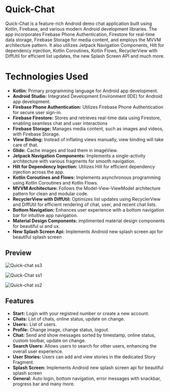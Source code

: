 # Quick-Chat

Quick-Chat is a feature-rich Android demo chat application built using Kotlin, Firebase, and various modern Android development libraries. The app incorporates Firebase Phone Authentication, Firestore for real-time data storage, Firebase Storage for media content, and employs the MVVM architecture pattern. It also utilizes Jetpack Navigation Components, Hilt for dependency injection, Kotlin Coroutines, Kotlin Flows, RecyclerView with DiffUtil for efficient list updates, the new Splash Screen API and much more.

# Technologies Used
- **Kotlin:** Primary programming language for Android app development.
- **Android Studio:** Integrated Development Environment (IDE) for Android app development.
- **Firebase Phone Authentication:** Utilizes Firebase Phone Authentication for secure user sign-in.
- **Firebase Firestore:** Stores and retrieves real-time data using Firestore, enabling seamless chat and user interactions
- **Firebase Storage:** Manages media content, such as images and videos, with Firebase Storage.
- **View Binding:** Instead of inflating views manually, view binding will take care of that.
- **Glide:** Cache images and load them in imageView.
- **Jetpack Navigation Components:** Implements a single-activity architecture with various fragments for smooth navigation.
- **Hilt for Dependency Injection:** Utilizes Hilt for efficient dependency injection across the app.
- **Kotlin Coroutines and Flows:** Implements asynchronous programming using Kotlin Coroutines and Kotlin Flows.
- **MVVM Architecture:** Follows the Model-View-ViewModel architecture pattern for clean and modular code.
- **RecyclerView with DiffUtil:** Optimizes list updates using RecyclerView and DiffUtil for efficient rendering of chat, user, and recent chat lists.
- **Bottom Navigation:** Enhances user experience with a bottom navigation bar for intuitive app navigation.
- **Material Design Components:** implimented material design components for beautiful ui and ux.
- **New Splash Screen Api:** Implements Android new splash screen api for beautiful splash screen


## Preview
![Quick-chat ss3](https://github.com/Vijaysinghdhoni/Quick-Chat/assets/142734066/85ea19a4-b34e-4008-9b63-634fa15c6a53)

![Quick-Chat ss1](https://github.com/Vijaysinghdhoni/Quick-Chat/assets/142734066/7bec5e45-0ea0-492d-ac91-0fd7d36514bf)

![Quick-chat ss2](https://github.com/Vijaysinghdhoni/Quick-Chat/assets/142734066/9337deee-e397-4cf8-b60e-3e0959aac64b)


## Features
- **Start:** Login with your registred number or create a new account.
- **Chats:** List of chats, online status, update on change.
- **Users:**: List of users.
- **Profile:** Change image, change status, logout.
- **Chat:** Send and show messages sorted by timestamp, online status, custom toolbar, update on change.
- **Search Users:** Allows users to search for other users, enhancing the overall user experience.
- **User Stories:** Users can add and view stories in the dedicated Story Fragment.
- **Splash Screen:** Implements Android new splash screen api for beautiful splash screen
- **General:**  Auto login, bottom navigation, error messages with snackbar, progress bar and many more.

